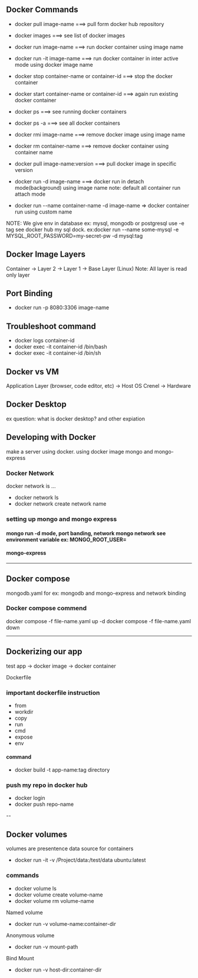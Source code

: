 ## Docker Commands

- docker pull image-name ===> pull form docker hub repository
- docker images ===> see list of docker images
- docker run image-name ===> run docker container using image name
- docker run -it image-name ===> run docker container in inter active mode using docker image name
- docker stop container-name or container-id ===> stop the docker container
- docker start container-name or container-id ===> again run existing docker container
- docker ps ===> see running docker containers
- docker ps -a ===> see all docker containers
- docker rmi image-name ===> remove docker image using image name
- docker rm container-name ===> remove docker container using container name

- docker pull image-name:version ===> pull docker image in specific version
- docker run -d image-name ===> docker run in detach mode(background) using image name
  note: default all container run attach mode
- docker run --name container-name -d image-name => docker container run using custom name

NOTE: We give env in database ex: mysql, mongodb or postgresql use -e tag see docker hub my sql dock. ex:docker run --name some-mysql -e MYSQL_ROOT_PASSWORD=my-secret-pw -d mysql:tag

## Docker Image Layers

Container -> Layer 2 -> Layer 1 -> Base Layer (Linux)
Note: All layer is read only layer

## Port Binding

- docker run -p 8080:3306 image-name

## Troubleshoot command

- docker logs container-id
- docker exec -it container-id /bin/bash
- docker exec -it container-id /bin/sh

## Docker vs VM

Application Layer (browser, code editor, etc) -> Host OS Crenel -> Hardware

## Docker Desktop

ex question: what is docker desktop? and other expiation

## Developing with Docker

make a server using docker. using docker image mongo and mongo-express

### Docker Network

docker network is ...

- docker network ls
- docker network create network name

### setting up mongo and mongo express

#### mongo run -d mode, port banding, network mongo network see environment variable ex: MONGO_ROOT_USER=

#### mongo-express

---

## Docker compose

mongodb.yaml for ex: mongodb and mongo-express and network binding

### Docker compose commend

docker compose -f file-name.yaml up -d
docker compose -f file-name.yaml down

---

## Dockerizing our app

test app -> docker image -> docker container

Dockerfile

### important dockerfile instruction

- from
- workdir
- copy
- run
- cmd
- expose
- env

#### command

- docker build -t app-name:tag directory

### push my repo in docker hub

- docker login
- docker push repo-name

--

## Docker volumes

volumes are presentence data source for containers

- docker run -it -v /Project/data:/test/data ubuntu:latest

### commands

- docker volume ls
- docker volume create volume-name
- docker volume rm volume-name

Named volume

- docker run -v volume-name:container-dir

Anonymous volume

- docker run -v mount-path

Bind Mount

- docker run -v host-dir:container-dir
